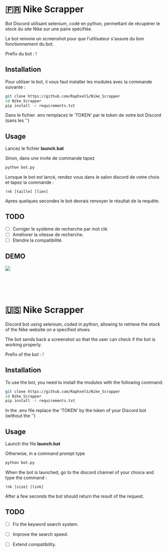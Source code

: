 # 🇫🇷 Nike Scrapper

Bot Discord utilisant selenium, codé en python, permettant de récupérer le stock du site Nike sur une paire spécifiée.  

Le bot renvoie un screenshot pour que l'utilisateur s'assure du bon fonctionnement du bot.

Prefix du bot : !


## Installation

Pour utiliser le bot, il vous faut installer les modules avec la commande suivante  :

```bash
git clone https://github.com/RaphxelS/Nike_Scrapper
cd Nike_Scrapper
pip install -r requirements.txt
```
Dans le fichier .env remplacez le 'TOKEN' par le token de votre bot Discord (sans les '')   




## Usage

Lancez le fichier **launch.bat**  

Sinon, dans une invite de commande tapez 
```bash
python bot.py
```

Lorsque le bot est lancé, rendez vous dans le salon discord de votre choix et tapez la commande :  
```
!nk [taille] [lien]
```
Apres quelques secondes le bot devrais renvoyer le résultat de la requête.



## TODO

- [ ] Corriger le système de recherche par mot clé.
- [ ] Améliorer la vitesse de recherche.
- [ ] Etendre la compatibilité.  

## DEMO

<img src="https://i.imgur.com/hVD3BCx.gif"/>

</br>
</br>
</br>
</br>
</br>


# 🇺🇸 Nike Scrapper

Discord bot using selenium, coded in python, allowing to retrieve the stock of the Nike website on a specified shoes.  

The bot sends back a screenshot so that the user can check if the bot is working properly.

Prefix of the bot : !


## Installation

To use the bot, you need to install the modules with the following command:

```bash
git clone https://github.com/RaphxelS/Nike_Scrapper
cd Nike_Scrapper
pip install -r requirements.txt
```
In the .env file replace the 'TOKEN' by the token of your Discord bot (without the '')   




## Usage

Launch the file **launch.bat**  

Otherwise, in a command prompt type 

```bash
python bot.py
```

When the bot is launched, go to the discord channel of your choice and type the command :  
```
!nk [size] [link]
```
After a few seconds the bot should return the result of the request.



## TODO

- [ ] Fix the keyword search system.
- [ ] Improve the search speed.
- [ ] Extend compatibility. 



